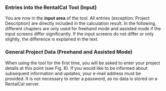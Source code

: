 <script setup>
import ImageCaption from '../components/Imagecaption.vue'
</script>

### Entries into the RentalCal Tool (Input)

You are now in the **input area** of the tool. All entries (exception: Project Description) are directly included in the calculation result.
In the following, different chapters are only used for freehand mode and assisted mode if the input screens differ significantly. If the input screens do not differ or only slightly, the difference is explained in the text.

### General Project Data (Freehand and Assisted Mode)

<ImageCaption src="./assets/generalprojectdata.png" caption="Figure 6: Project data"></ImageCaption>

When using the tool for the first time, you will be asked to enter your project details at this point (see Fig. 6). If you would like to be informed about subsequent information and updates, your e-mail address must be provided. It is not necessary to enter a password, as no data is stored on a RentalCal server.
